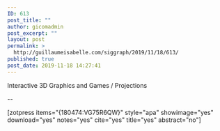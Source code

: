 ```yaml
---
ID: 613
post_title: ""
author: gicomadmin
post_excerpt: ""
layout: post
permalink: >
  http://guillaumeisabelle.com/siggraph/2019/11/18/613/
published: true
post_date: 2019-11-18 14:27:41
---
```

<!-- wp:paragraph -->

Interactive 3D Graphics and Games / Projections

<!-- /wp:paragraph -->

<!-- wp:paragraph -->

--

<!-- /wp:paragraph -->

<!-- wp:shortcode --> [zotpress items="{180474:VG75R6QW}" style="apa" showimage="yes" download="yes" notes="yes" cite="yes" title="yes" abstract="no"] 

<!-- /wp:shortcode -->